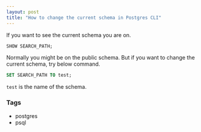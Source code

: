 ```yaml
---
layout: post
title: "How to change the current schema in Postgres CLI"
---
```


If you want to see the current schema you are on.

```sql
SHOW SEARCH_PATH;
```

Normally you might be on the public schema. But if you want to change the current schema, try below command.

```sql
SET SEARCH_PATH TO test;
```

`test` is the name of the schema.

### Tags

- postgres
- psql